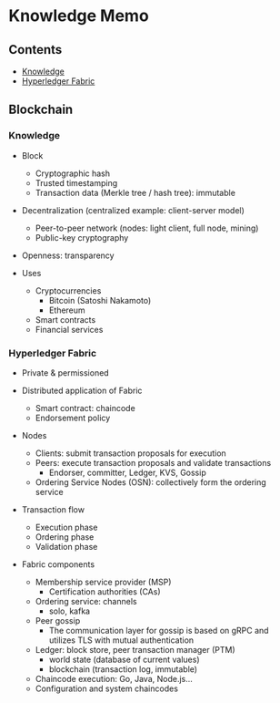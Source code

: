 # Knowledge Memo

## Contents

- [Knowledge](#knowledge)
- [Hyperledger Fabric](#hyperledger-fabric)

## Blockchain

### Knowledge

- Block
  - Cryptographic hash
  - Trusted timestamping
  - Transaction data (Merkle tree / hash tree): immutable

- Decentralization (centralized example: client-server model)
  - Peer-to-peer network (nodes: light client, full node, mining)
  - Public-key cryptography

- Openness: transparency

- Uses
  - Cryptocurrencies
    - Bitcoin (Satoshi Nakamoto)
    - Ethereum
  - Smart contracts
  - Financial services

### Hyperledger Fabric

- Private & permissioned

- Distributed application of Fabric
  - Smart contract: chaincode
  - Endorsement policy

- Nodes
  - Clients: submit transaction proposals for execution
  - Peers: execute transaction proposals and validate transactions
    - Endorser, committer, Ledger, KVS, Gossip
  - Ordering Service Nodes (OSN): collectively form the ordering service

- Transaction flow
  - Execution phase
  - Ordering phase
  - Validation phase

- Fabric components
  - Membership service provider (MSP)
    - Certification authorities (CAs)
  - Ordering service: channels
    - solo, kafka
  - Peer gossip
    - The communication layer for gossip is based on gRPC and utilizes TLS with mutual authentication
  - Ledger: block store, peer transaction manager (PTM)
    - world state (database of current values)
    - blockchain (transaction log, immutable)
  - Chaincode execution: Go, Java, Node.js...
  - Configuration and system chaincodes
